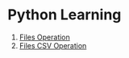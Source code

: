 # Python Learning

1. [Files Operation](https://github.com/StuAgraricity/python_learning/tree/main/files_operation)
1. [Files CSV Operation](https://github.com/StuAgraricity/python_learning/tree/main/files_csv_operation)
